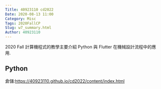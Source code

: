 ```yaml
---
Title: 40923110 cd2022
Date: 2020-08-13 11:00
Category: Misc
Tags: 2020FallCP
Slug: w7_summary.html
Author: 40923110
---
```


2020 Fall 計算機程式的教學主要介紹 Python 與 Flutter 在機械設計流程中的應用.

<!-- PELICAN_END_SUMMARY -->

Python
----
倉儲:https://40923110.github.io/cd2022/content/index.html

